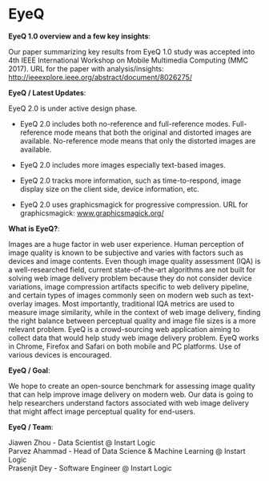 # EyeQ

<b>EyeQ 1.0 overview and a few key insights</b>: 

Our paper summarizing key results from EyeQ 1.0 study was accepted into 4th IEEE International Workshop on Mobile Multimedia Computing (MMC 2017). URL for the paper with analysis/insights: http://ieeexplore.ieee.org/abstract/document/8026275/

<b>EyeQ / Latest Updates</b>: 

EyeQ 2.0 is under active design phase.

* EyeQ 2.0 includes both no-reference and full-reference modes. Full-reference mode means that both the original and distorted images are available. No-reference mode means that only the distorted images are available.

* EyeQ 2.0 includes more images especially text-based images.

* EyeQ 2.0 tracks more information, such as time-to-respond, image display size on the client side, device information, etc.

* EyeQ 2.0 uses graphicsmagick for progressive compression. URL for graphicsmagick: www.graphicsmagick.org/

<b>What is EyeQ?</b>:

Images are a huge factor in web user experience. Human perception of image quality is known to be subjective and varies with factors such as devices and image contents. 
Even though image quality assessment (IQA) is a well-researched field, current state-of-the-art algorithms are not built for solving web image delivery problem because they do not consider device variations, image compression artifacts specific to web delivery pipeline, and certain types of images commonly seen on modern web such as text-overlay images. 
Most importantly, traditional IQA metrics are used to measure image similarity, while in the context of web image delivery, finding the right balance between perceptual quality and image file sizes is a more relevant problem. 
EyeQ is a crowd-sourcing web application aiming to collect data that would help study web image delivery problem. EyeQ works in Chrome, Firefox and Safari on both mobile and PC platforms. Use of various devices is encouraged.

<b>EyeQ / Goal</b>:

We hope to create an open-source benchmark for assessing image quality that can help improve image delivery on modern web. Our data is going to help researchers understand factors associated with web image delivery that might affect image perceptual quality for end-users.

<b>EyeQ / Team</b>:

Jiawen Zhou - Data Scientist @ Instart Logic <br>
Parvez Ahammad - Head of Data Science & Machine Learning @ Instart Logic<br>
Prasenjit Dey - Software Engineer @ Instart Logic<br>
